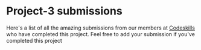 # Project-3 submissions

Here's a list of all the amazing submissions from our members at [Codeskills](https://codeskills.dev) who have completed this project. Feel free to add your submission if you've completed this project

<!-- FORMAT -->
<!--
- [your-username](https://github.com/your-username) - [project-name](https://github.com/your-username/your-repo-name/tree/your-project-branch)
 -->
<!-- CONTRIBUTORS -->

